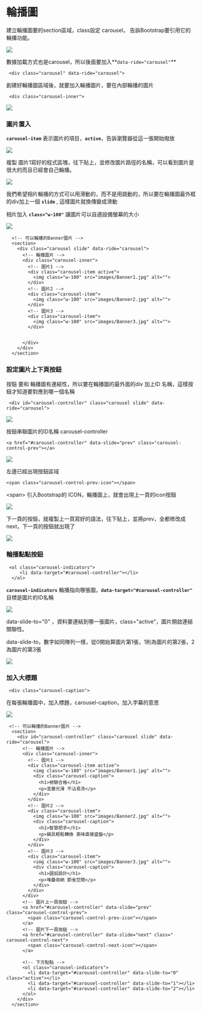 # 輪播圖

建立輪播圖要的section區域，class設定 carousel， 告訴Bootstrap要引用它的輪播功能。 

![](.gitbook/assets/image%20%289%29.png)

數據加載方式也是carousel，所以後面要加入**`data-ride="carousel"`**

```markup
 <div class="carousel" data-ride="carousel">
```

創建好輪播圖區域後，就要加入輪播圖片，要在內部輪播的圖片

```markup
 <div class="carousel-inner">
```

![](.gitbook/assets/image%20%2850%29.png)

### 圖片置入

**`carousel-item`** 表示圖片的項目，**`active`**，告訴瀏覽器從這一張開始撥放

![](.gitbook/assets/image%20%286%29.png)

複製 圖片1寫好的程式區塊，往下貼上，並修改圖片路徑的名稱，可以看到圖片是很大的而且已經會自己輪播。

![](.gitbook/assets/image%20%2812%29.png)

我們希望相片輪播的方式可以用滑動的，而不是用跳動的，所以要在輪播圖最外框的div加上一個 **`slide`** , 這樣圖片就換傳變成滑動

相片加入 **`class="w-100"`** 讓圖片可以自適設備螢幕的大小

![](.gitbook/assets/image%20%2845%29.png)

```markup
  <!-- 可以輪播的Banner圖片 -->
  <section>
    <div class="carousel slide" data-ride="carousel">
      <!-- 輪播圖片 -->
      <div class="carousel-inner">
        <!-- 圖片1 -->
        <div class="carousel-item active">
          <img class="w-100" src="images/Banner1.jpg" alt="">
        </div>
        <!-- 圖片2 -->
        <div class="carousel-item">
          <img class="w-100" src="images/Banner2.jpg" alt="">
        </div>
        <!-- 圖片3 -->
        <div class="carousel-item">
          <img class="w-100" src="images/Banner3.jpg" alt="">
        </div>


      </div>
    </div>
  </section>

```

### 設定圖片上下頁按鈕

按鈕 要和 輪播圖有連結性，所以要在輪播圖的最外面的div 加上ID 名稱，這樣按鈕才知道要對應到哪一個名稱

```markup
 <div id="carousel-controller" class="carousel slide" data-ride="carousel">
```

![](.gitbook/assets/image%20%2823%29.png)

按鈕串聯圖片的ID名稱 carousel-controller

```markup
<a href="#carousel-controller" data-slide="prev" class="carousel-control-prev"></a>
```

![](.gitbook/assets/image%20%2837%29.png)

左邊已經出現按鈕區域

```markup
<span class="carousel-control-prev-icon"></span>
```

&lt;span&gt; 引入Bootstrap的 ICON，輪播圖上，就會出現上一頁的icon按鈕

![](.gitbook/assets/image%20%283%29.png)

下一頁的按鈕，就複製上一頁寫好的語法，往下貼上，並將prev，全都修改成next，下一頁的按鈕就出現了

![](.gitbook/assets/image%20%2849%29.png)

### 輪播點點按鈕

```markup
 <ol class="carousel-indicators">
     <li data-target="#carousel-controller"></li>
  </ol>
```

**`carousel-indicators`** 輪播指向哪張圖，**`data-target="#carousel-controller"`** 目標是圖片的ID名稱

![](.gitbook/assets/image%20%2851%29.png)

data-slide-to="0" ，資料要連結到哪一張圖片，class="active"，圖片開啟連結關聯性。

data-slide-to，數字如同陣列一樣，從0開始算圖片第1張，1則為圖片的第2張，2為圖片的第3張

![](.gitbook/assets/image%20%2858%29.png)

### 加入大標題

```markup
 <div class="carousel-caption">
```

在每張輪播圖中，加入標題，carousel-caption，加入字幕的意思

![](.gitbook/assets/image%20%2819%29.png)

```markup
 <!-- 可以輪播的Banner圖片 -->
  <section>
    <div id="carousel-controller" class="carousel slide" data-ride="carousel">
      <!-- 輪播圖片 -->
      <div class="carousel-inner">
        <!-- 圖片1 -->
        <div class="carousel-item active">
          <img class="w-100" src="images/Banner1.jpg" alt="">
          <div class="carousel-caption">
            <h1>檢驗合格</h1>
            <p>塗層光滑 不沾易洗</p>
          </div>
        </div>
        <!-- 圖片2 -->
        <div class="carousel-item">
          <img class="w-100" src="images/Banner2.jpg" alt="">
          <div class="carousel-caption">
            <h1>智慧把手</h1>
            <p>鍋具輕鬆轉換 美味直接盛盤</p>
          </div>
        </div>
        <!-- 圖片3 -->
        <div class="carousel-item">
          <img class="w-100" src="images/Banner3.jpg" alt="">
          <div class="carousel-caption">
            <h1>圓弧設計</h1>
            <p>堆疊收納 節省空間</p>
          </div>
        </div>
      </div>
      <!-- 圖片上一頁按鈕 -->
      <a href="#carousel-controller" data-slide="prev" class="carousel-control-prev">
        <span class="carousel-control-prev-icon"></span>
      </a>
      <!-- 圖片下一頁按鈕 -->
      <a href="#carousel-controller" data-slide="next" class=" carousel-control-next">
        <span class="carousel-control-next-icon"></span>
      </a>

      <!-- 下方點點 -->
      <ol class="carousel-indicators">
        <li data-target="#carousel-controller" data-slide-to="0" class="active"></li>
        <li data-target="#carousel-controller" data-slide-to="1"></li>
        <li data-target="#carousel-controller" data-slide-to="2"></li>
      </ol>
    </div>
  </section>
```

